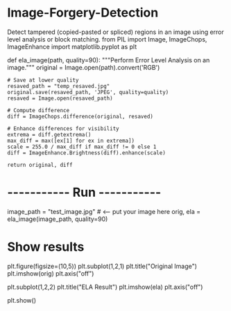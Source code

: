 # Image-Forgery-Detection
Detect tampered (copied-pasted or spliced) regions in an image using error level analysis or block matching.
from PIL import Image, ImageChops, ImageEnhance
import matplotlib.pyplot as plt

def ela_image(path, quality=90):
    """Perform Error Level Analysis on an image."""
    original = Image.open(path).convert('RGB')

    # Save at lower quality
    resaved_path = "temp_resaved.jpg"
    original.save(resaved_path, 'JPEG', quality=quality)
    resaved = Image.open(resaved_path)

    # Compute difference
    diff = ImageChops.difference(original, resaved)

    # Enhance differences for visibility
    extrema = diff.getextrema()
    max_diff = max([ex[1] for ex in extrema])
    scale = 255.0 / max_diff if max_diff != 0 else 1
    diff = ImageEnhance.Brightness(diff).enhance(scale)

    return original, diff

# ----------- Run -----------
image_path = "test_image.jpg"   # <-- put your image here
orig, ela = ela_image(image_path, quality=90)

# Show results
plt.figure(figsize=(10,5))
plt.subplot(1,2,1)
plt.title("Original Image")
plt.imshow(orig)
plt.axis("off")

plt.subplot(1,2,2)
plt.title("ELA Result")
plt.imshow(ela)
plt.axis("off")

plt.show()

